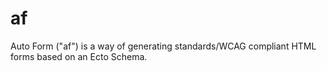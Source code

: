 # af
Auto Form ("af") is a way of generating standards/WCAG compliant HTML forms based on an Ecto Schema.

